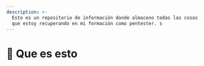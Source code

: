 ```yaml
---
description: >-
  Esto es un repositorio de información donde almaceno todas las cosas útiles
  que estoy recuperando en mi formación como pentester. s
---
```


# 🦜 Que es esto

